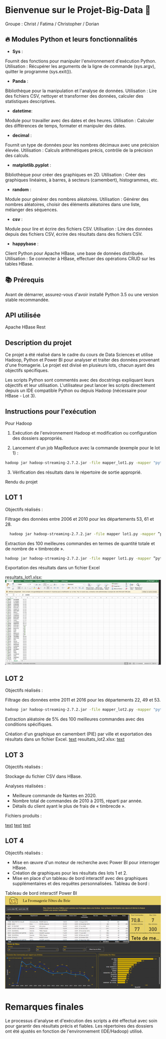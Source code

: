# Bienvenue sur le Projet-Big-Data 🚀

Groupe : Christ / Fatima / Christopher / Dorian


## 🔥 Modules Python et leurs fonctionnalités

- **Sys** :

Fournit des fonctions pour manipuler l'environnement d'exécution Python.
Utilisation : Récupérer les arguments de la ligne de commande (sys.argv), quitter le programme (sys.exit()).

- **Panda** :

Bibliothèque pour la manipulation et l'analyse de données.
Utilisation : Lire des fichiers CSV, nettoyer et transformer des données, calculer des statistiques descriptives.

- **datetime**:

Module pour travailler avec des dates et des heures.
Utilisation : Calculer des différences de temps, formater et manipuler des dates.

- **decimal** :

Fournit un type de données pour les nombres décimaux avec une précision élevée.
Utilisation : Calculs arithmétiques précis, contrôle de la précision des calculs.

- **matplotlib.pyplot** :

Bibliothèque pour créer des graphiques en 2D.
Utilisation : Créer des graphiques linéaires, à barres, à secteurs (camembert), histogrammes, etc.

- **random** :

Module pour générer des nombres aléatoires.
Utilisation : Générer des nombres aléatoires, choisir des éléments aléatoires dans une liste, mélanger des séquences.

- **csv** :

Module pour lire et écrire des fichiers CSV.
Utilisation : Lire des données depuis des fichiers CSV, écrire des résultats dans des fichiers CSV.

- **happybase** :

Client Python pour Apache HBase, une base de données distribuée.
Utilisation : Se connecter à HBase, effectuer des opérations CRUD sur les tables HBase.

## 📚 Prérequis

Avant de démarrer, assurez-vous d'avoir installé Python 3.5 ou une version stable recommandée.

## API utilisée

Apache HBase Rest

## Description du projet

Ce projet a été réalisé dans le cadre du cours de Data Sciences et utilise Hadoop, Python et Power BI pour analyser et traiter des données provenant d'une fromagerie. Le projet est divisé en plusieurs lots, chacun ayant des objectifs spécifiques.

Les scripts Python sont commentés avec des docstrings expliquant leurs objectifs et leur utilisation. L'utilisateur peut lancer les scripts directement depuis un IDE compatible Python ou depuis Hadoop (nécessaire pour HBase - Lot 3).

## Instructions pour l'exécution

Pour Hadoop

1. Exécution de l'environnement Hadoop et modification ou configuration des dossiers appropriés.

2. Lancement d'un job MapReduce avec la commande (exemple pour le lot 1) :

```bash
hadoop jar hadoop-streaming-2.7.2.jar -file mapper_lot1.py -mapper "python3 mapper_lot1.py" -file reducer_lot1.py -reducer "python3 reducer_lot1.py" -input input/dataw_fro03.csv -output output/output_lot1_exo1
```


3. Vérification des résultats dans le répertoire de sortie approprié.

Rendu du projet

## LOT 1

Objectifs réalisés :

Filtrage des données entre 2006 et 2010 pour les départements 53, 61 et 28.
 ```bash
   hadoop jar hadoop-streaming-2.7.2.jar -file mapper lot1.py -mapper ”python3 mapper lot1.py” -file reducer lot1.py -reducer ”python3 reducer lot1.py” -input input/dataw fro03.csv -output output/output lot1 exo1
   ```

Extraction des 100 meilleures commandes en termes de quantité totale et de nombre de « timbrecde ».

```bash
hadoop jar hadoop-streaming-2.7.2.jar -file mapper lot1.py -mapper ”python3 mapper lot1.py” -file reducer lot1.py -reducer ”python3 reducer lot1.py” -input input/dataw fro03.csv -output output/output lot1 exo1
```
   
Exportation des résultats dans un fichier Excel
 
resultats_lot1.xlsx:     
![alt text](IMG_FFFDB1569795-1.jpeg)

## LOT 2

Objectifs réalisés :

Filtrage des données entre 2011 et 2016 pour les départements 22, 49 et 53.
```bash
hadoop jar hadoop-streaming-2.7.2.jar -file mapper_lot2.py -mapper "python3 mapper_lot2.py" -file reducer_lot2.py -reducer "python3 reducer_lot2.py" -input input/dataw_fro03.csv -output output/output_lot2_exo1
```
Extraction aléatoire de 5% des 100 meilleures commandes avec des conditions spécifiques.

Création d'un graphique en camembert (PIE) par ville et exportation des résultats dans un fichier Excel.
[text](../../Downloads/resultats_lot2_2.pdf)
resultats_lot2.xlsx: 
[text](../../Downloads/resultats_lot2_3.xlsx)

## LOT 3

Objectifs réalisés :

Stockage du fichier CSV dans HBase.

Analyses réalisées :

- Meilleure commande de Nantes en 2020.
- Nombre total de commandes de 2010 à 2015, réparti par année.
- Détails du client ayant le plus de frais de « timbrecde ».

Fichiers produits :

[text](../../Downloads/resultats_lot3_1.csv)
[text](../../Downloads/resultats_lot3_2.pdf)
[text](../../Downloads/resultats_lot3_3.xlsx)

## LOT 4

Objectifs réalisés :

- Mise en œuvre d'un moteur de recherche avec Power BI pour interroger HBase.
- Création de graphiques pour les résultats des lots 1 et 2.
- Mise en place d'un tableau de bord interactif avec des graphiques supplémentaires et des requêtes personnalisées.
Tableau de bord :

Tableau de bord interactif Power BI
![alt text](IMG_64C6F29599D5-1.jpeg)

# Remarques finales

Le processus d'analyse et d'exécution des scripts a été effectué avec soin pour garantir des résultats précis et fiables. Les répertoires des dossiers ont été ajustés en fonction de l'environnement (IDE/Hadoop) utilisé.